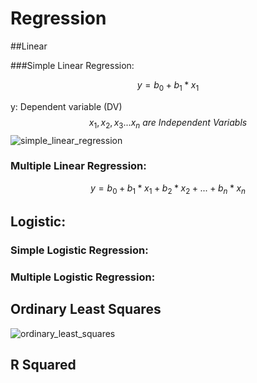 # Regression

##Linear

###Simple Linear Regression:

$$
y = b_0 + b_1 * x_1
$$

y: Dependent variable (DV)
$$
x_1, x_2, x_3 ... x_n \ are \  Independent \  Variabls
$$
![simple_linear_regression](/Users/liyixuan1121/Documents/github/Real-Life-Data-Science-Exercises/Modelling/stats_refresher/simple_linear_regression.png)

### Multiple Linear Regression:

$$
y = b_0 + b_1 * x_1 + b_2 * x_2 + ... + b_n * x_n
$$



## Logistic:

### Simple Logistic Regression:

### Multiple Logistic Regression:



 ## Ordinary Least Squares

![ordinary_least_squares](/Users/liyixuan1121/Documents/github/Real-Life-Data-Science-Exercises/Modelling/stats_refresher/ordinary_least_squares.png)



## R Squared

